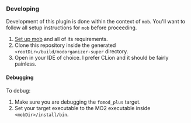 ﻿### Developing

Development of this plugin is done within the context of `mob`.
You'll want to follow all setup instructions for `mob` before proceeding.

1. [Set up mob](https://github.com/ModOrganizer2/mob) and all of its requirements.
2. Clone this repository inside the generated `<rootDir>/build/modorganizer-super` directory.
3. Open in your IDE of choice. I prefer CLion and it should be fairly painless.

#### Debugging

To debug:
1. Make sure you are debugging the `fomod_plus` target.
2. Set your target executable to the MO2 executable inside `<mobDir>/install/bin`.

